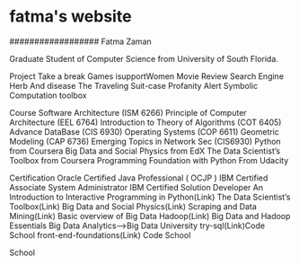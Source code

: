 # fatma's website
##################
Fatma Zaman

Graduate Student of Computer Science from University of South Florida.




Project
Take a break
Games
isupportWomen
Movie Review
Search Engine
Herb And disease
The Traveling Suit-case
Profanity Alert
Symbolic Computation toolbox

Course
Software Architecture (ISM 6266)
Principle of Computer Architecture (EEL 6764)
Introduction to Theory of Algorithms (COT 6405)
Advance DataBase (CIS 6930)
Operating Systems (COP 6611)
Geometric Modeling (CAP 6736)
Emerging Topics in Network Sec (CIS6930)
Python from Coursera
Big Data and Social Physics from EdX
The Data Scientist’s Toolbox from Coursera
Programming Foundation with Python From Udacity 

Certification
Oracle Certified Java Professional ( OCJP )
IBM Certified Associate System Administrator
IBM Certified Solution Developer
An Introduction to Interactive Programming in Python(Link)
The Data Scientist’s Toolbox(Link)
Big Data and Social Physics(Link)
Scraping and Data Mining(Link)
Basic overview of Big Data Hadoop(Link)
Big Data and Hadoop Essentials
Big Data Analytics-->Big Data University
try-sql(Link)Code School
front-end-foundations(Link)
Code School


School

